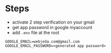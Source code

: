# Steps

- activate 2 step verification on your gmail
- get app password in google myaccount
- add `.env` file at the root

```env
GOOGLE_EMAIL=webjeda.com@gmail.com
GOOGLE_EMAIL_PASSWORD=<generated app password>
```
